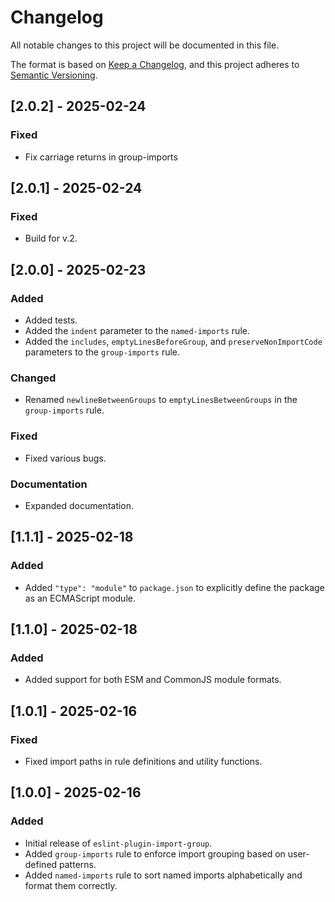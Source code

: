 # Changelog

All notable changes to this project will be documented in this file.

The format is based on [Keep a Changelog](https://keepachangelog.com/),
and this project adheres to [Semantic Versioning](https://semver.org/).

## [2.0.2] - 2025-02-24

### Fixed
- Fix carriage returns in group-imports

## [2.0.1] - 2025-02-24

### Fixed
- Build for v.2.

## [2.0.0] - 2025-02-23

### Added
- Added tests.
- Added the `indent` parameter to the `named-imports` rule.
- Added the `includes`, `emptyLinesBeforeGroup`, and `preserveNonImportCode` parameters to the `group-imports` rule.

### Changed
- Renamed `newlineBetweenGroups` to `emptyLinesBetweenGroups` in the `group-imports` rule.

### Fixed
- Fixed various bugs.

### Documentation
- Expanded documentation.

## [1.1.1] - 2025-02-18

### Added
- Added `"type": "module"` to `package.json` to explicitly define the package as an ECMAScript module.

## [1.1.0] - 2025-02-18

### Added
- Added support for both ESM and CommonJS module formats.

## [1.0.1] - 2025-02-16

### Fixed
- Fixed import paths in rule definitions and utility functions.

## [1.0.0] - 2025-02-16

### Added

- Initial release of `eslint-plugin-import-group`.
- Added `group-imports` rule to enforce import grouping based on user-defined patterns.
- Added `named-imports` rule to sort named imports alphabetically and format them correctly.
